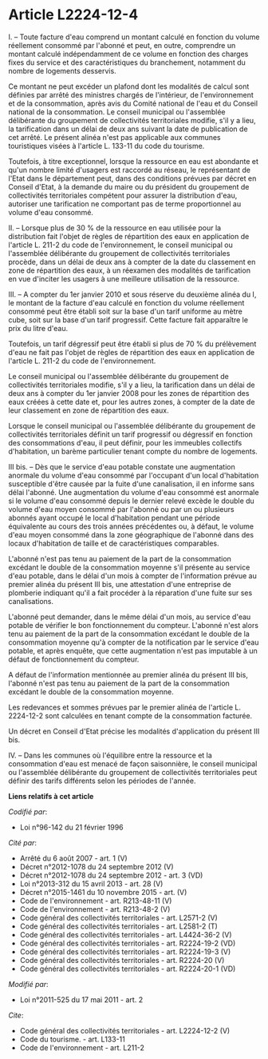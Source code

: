 # Article L2224-12-4

I. – Toute facture d'eau comprend un montant calculé en fonction du volume réellement consommé par l'abonné et peut, en
outre, comprendre un montant calculé indépendamment de ce volume en fonction des charges fixes du service et des
caractéristiques du branchement, notamment du nombre de logements desservis.

Ce montant ne peut excéder un plafond dont les modalités de calcul sont définies par arrêté des ministres chargés de
l'intérieur, de l'environnement et de la consommation, après avis du Comité national de l'eau et du Conseil national de la
consommation. Le conseil municipal ou l'assemblée délibérante du groupement de collectivités territoriales modifie, s'il y a
lieu, la tarification dans un délai de deux ans suivant la date de publication de cet arrêté. Le présent alinéa n'est pas
applicable aux communes touristiques visées à l'article L. 133-11 du code du tourisme.

Toutefois, à titre exceptionnel, lorsque la ressource en eau est abondante et qu'un nombre limité d'usagers est raccordé au
réseau, le représentant de l'Etat dans le département peut, dans des conditions prévues par décret en Conseil d'Etat, à la
demande du maire ou du président du groupement de collectivités territoriales compétent pour assurer la distribution d'eau,
autoriser une tarification ne comportant pas de terme proportionnel au volume d'eau consommé.

II. – Lorsque plus de 30 % de la ressource en eau utilisée pour la distribution fait l'objet de règles de répartition des
eaux en application de l'article L. 211-2 du code de l'environnement, le conseil municipal ou l'assemblée délibérante du
groupement de collectivités territoriales procède, dans un délai de deux ans à compter de la date du classement en zone de
répartition des eaux, à un réexamen des modalités de tarification en vue d'inciter les usagers à une meilleure utilisation de
la ressource.

III. – A compter du 1er janvier 2010 et sous réserve du deuxième alinéa du I, le montant de la facture d'eau calculé en
fonction du volume réellement consommé peut être établi soit sur la base d'un tarif uniforme au mètre cube, soit sur la base
d'un tarif progressif. Cette facture fait apparaître le prix du litre d'eau.

Toutefois, un tarif dégressif peut être établi si plus de 70 % du prélèvement d'eau ne fait pas l'objet de règles de
répartition des eaux en application de l'article L. 211-2 du code de l'environnement.

Le conseil municipal ou l'assemblée délibérante du groupement de collectivités territoriales modifie, s'il y a lieu, la
tarification dans un délai de deux ans à compter du 1er janvier 2008 pour les zones de répartition des eaux créées à cette
date et, pour les autres zones, à compter de la date de leur classement en zone de répartition des eaux.

Lorsque le conseil municipal ou l'assemblée délibérante du groupement de collectivités territoriales définit un tarif
progressif ou dégressif en fonction des consommations d'eau, il peut définir, pour les immeubles collectifs d'habitation, un
barème particulier tenant compte du nombre de logements.

III bis. – Dès que le service d'eau potable constate une augmentation anormale du volume d'eau consommé par l'occupant d'un
local d'habitation susceptible d'être causée par la fuite d'une canalisation, il en informe sans délai l'abonné. Une
augmentation du volume d'eau consommé est anormale si le volume d'eau consommé depuis le dernier relevé excède le double du
volume d'eau moyen consommé par l'abonné ou par un ou plusieurs abonnés ayant occupé le local d'habitation pendant une
période équivalente au cours des trois années précédentes ou, à défaut, le volume d'eau moyen consommé dans la zone
géographique de l'abonné dans des locaux d'habitation de taille et de caractéristiques comparables.

L'abonné n'est pas tenu au paiement de la part de la consommation excédant le double de la consommation moyenne s'il présente
au service d'eau potable, dans le délai d'un mois à compter de l'information prévue au premier alinéa du présent III bis, une
attestation d'une entreprise de plomberie indiquant qu'il a fait procéder à la réparation d'une fuite sur ses canalisations.

L'abonné peut demander, dans le même délai d'un mois, au service d'eau potable de vérifier le bon fonctionnement du compteur.
L'abonné n'est alors tenu au paiement de la part de la consommation excédant le double de la consommation moyenne qu'à
compter de la notification par le service d'eau potable, et après enquête, que cette augmentation n'est pas imputable à un
défaut de fonctionnement du compteur.

A défaut de l'information mentionnée au premier alinéa du présent III bis, l'abonné n'est pas tenu au paiement de la part de
la consommation excédant le double de la consommation moyenne.

Les redevances et sommes prévues par le premier alinéa de l'article L. 2224-12-2 sont calculées en tenant compte de la
consommation facturée.

Un décret en Conseil d'Etat précise les modalités d'application du présent III bis.

IV. – Dans les communes où l'équilibre entre la ressource et la consommation d'eau est menacé de façon saisonnière, le
conseil municipal ou l'assemblée délibérante du groupement de collectivités territoriales peut définir des tarifs différents
selon les périodes de l'année.

**Liens relatifs à cet article**

_Codifié par_:

  - Loi n°96-142 du 21 février 1996

_Cité par_:

  - Arrêté du 6 août 2007 - art. 1 (V)
  - Décret n°2012-1078 du 24 septembre 2012 (V)
  - Décret n°2012-1078 du 24 septembre 2012 - art. 3 (VD)
  - Loi n°2013-312 du 15 avril 2013 - art. 28 (V)
  - Décret n°2015-1461 du 10 novembre 2015 - art. (V)
  - Code de l'environnement - art. R213-48-11 (V)
  - Code de l'environnement - art. R213-48-2 (V)
  - Code général des collectivités territoriales - art. L2571-2 (V)
  - Code général des collectivités territoriales - art. L2581-2 (T)
  - Code général des collectivités territoriales - art. L4424-36-2 (V)
  - Code général des collectivités territoriales - art. R2224-19-2 (VD)
  - Code général des collectivités territoriales - art. R2224-19-3 (V)
  - Code général des collectivités territoriales - art. R2224-20 (V)
  - Code général des collectivités territoriales - art. R2224-20-1 (VD)

_Modifié par_:

  - Loi n°2011-525 du 17 mai 2011 - art. 2

_Cite_:

  - Code général des collectivités territoriales - art. L2224-12-2 (V)
  - Code du tourisme. - art. L133-11
  - Code de l'environnement - art. L211-2
